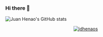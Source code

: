 ### Hi there 👋

<!--
**jdhenaos/jdhenaos** is a ✨ _special_ ✨ repository because its `README.md` (this file) appears on your GitHub profile.

Here are some ideas to get you started:

- 🔭 I’m currently working on ...
- 🌱 I’m currently learning ...
- 👯 I’m looking to collaborate on ...
- 🤔 I’m looking for help with ...
- 💬 Ask me about ...
- 📫 How to reach me: ...
- 😄 Pronouns: ...
- ⚡ Fun fact: ...
-->

![Juan Henao's GitHub stats](https://github-readme-stats.vercel.app/api?username=jdhenaos&show_icons=true&theme=radical)

<p align="center"> <a href="https://github.com/ryo-ma/github-profile-trophy"><img src="https://github-profile-trophy.vercel.app/?username=jdhenaos" alt="jdhenaos" /></a> </p>
